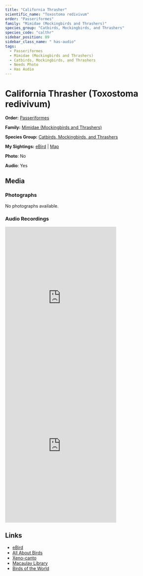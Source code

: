 ```yaml
---
title: "California Thrasher"
scientific_name: "Toxostoma redivivum"
order: "Passeriformes"
family: "Mimidae (Mockingbirds and Thrashers)"
species_group: "Catbirds, Mockingbirds, and Thrashers"
species_code: "calthr"
sidebar_position: 89
sidebar_class_name: " has-audio"
tags: 
  - Passeriformes
  - Mimidae (Mockingbirds and Thrashers)
  - Catbirds, Mockingbirds, and Thrashers
  - Needs Photo
  - Has Audio
---
```


# California Thrasher (Toxostoma redivivum)

**Order:** [Passeriformes](/tags/passeriformes)

**Family:** [Mimidae (Mockingbirds and Thrashers)](/tags/mimidae-mockingbirds-and-thrashers)

**Species Group:** [Catbirds, Mockingbirds, and Thrashers](/tags/catbirds-mockingbirds-and-thrashers)

**My Sightings:** [eBird](https://ebird.org/lifelist?r=world&time=life&spp=calthr) | [Map](/map?species_code=calthr)

**Photo**: No 

**Audio**: Yes

## Media
### Photographs
No photographs available.

### Audio Recordings
<iframe src="https://macaulaylibrary.org/asset/626995460/embed" width="360" height="480" frameborder="0" allowfullscreen></iframe>
<iframe src="https://macaulaylibrary.org/asset/626995461/embed" width="360" height="480" frameborder="0" allowfullscreen></iframe>

## Links
* [eBird](https://ebird.org/species/calthr) 
* [All About Birds](https://www.allaboutbirds.org/guide/calthr) 
* [Xeno-canto](https://www.xeno-canto.org/species/toxostoma-redivivum) 
* [Macaulay Library](https://search.macaulaylibrary.org/catalog?taxonCode=calthr&sort=rating_rank_desc)
* [Birds of the World](https://birdsoftheworld.org/bow/species/calthr)

